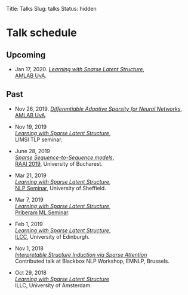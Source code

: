 Title: Talks
Slug: talks
Status: hidden

# Talk schedule

## Upcoming

  - Jan 17, 2020.
  [*Learning with Sparse Latent Structure*](talks/20-lpsparsemap.pdf),<br/>
  [AMLAB UvA](http://amlab.science.uva.nl/).

## Past

  - Nov 26, 2019.
  [*Differentiable Adaptive Sparsity for Neural Networks*](talks/19-adaptive.pdf),<br/> 
  [AMLAB UvA](http://amlab.science.uva.nl/).

  - Nov 19, 2019<br/>
  [*Learning with Sparse Latent Structure*](talks/19-limsi.pdf),<br/>
  LIMSI TLP seminar.

  - June 28, 2019<br/>
  [*Sparse Sequence-to-Sequence models*](talks/19-sparse-seq.pdf),<br/>
  [RAAI 2019](https://conferences.unibuc.ro/raai2019/),
  University of Bucharest.

  - Mar 21, 2019<br/>
  [*Learning with Sparse Latent Structure*](talks/19-priberam.pdf),<br/>
  [NLP Seminar](https://www.sheffield.ac.uk/dcs/research/groups/nlp#tab04),
  University of Sheffield.

  - Mar 7, 2019<br/>
  [*Learning with Sparse Latent Structure*](talks/19-priberam.pdf),<br/>
  [Priberam ML Seminar](http://labs.priberam.pt/Academia-Partnerships/Seminars.aspx).

  - Feb 1, 2019<br/>
  [*Learning with Sparse Latent Structure*](talks/19-edinburgh.pdf),<br/>
  [ILCC](http://web.inf.ed.ac.uk/ilcc), University of Edinburgh.
  - Nov 1, 2018<br/>
  [*Interpretable Structure Induction via Sparse Attention*](talks/18-blackbox.pdf)<br/>
  Contributed talk at Blackbox NLP Workshop, EMNLP, Brussels.
  - Oct 29, 2018<br/>
  [*Learning with Sparse Latent Structure*](talks/18-sparsemap-amsterdam.pdf)<br/>
  ILLC, University of Amsterdam.

